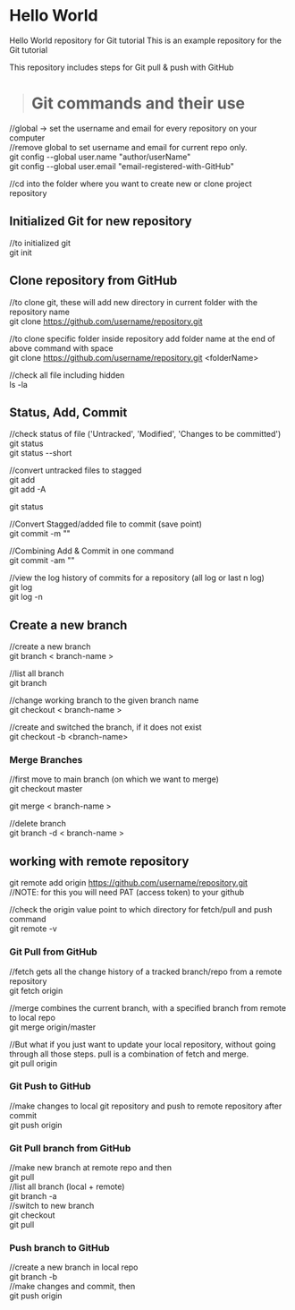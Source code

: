 # Hello World
Hello World repository for Git tutorial
This is an example repository for the Git tutorial

This repository includes steps for Git pull & push with GitHub

> # Git commands and their use
 //global -> set the username and email for every repository on your computer  
 //remove global to set username and email for current repo only.   
 git config --global user.name "author/userName"   
 git config --global user.email "email-registered-with-GitHub"  

 //cd into the folder where you want to create new or clone project repository   

 ## Initialized Git for new repository
 //to initialized git  
 git init  

 ## Clone repository from GitHub
 //to clone git, these will add new directory in current folder with the repository name  
 git clone https://github.com/username/repository.git  
  
 //to clone specific folder inside repository add folder name at the end of above command with space  
 git clone https://github.com/username/repository.git \<folderName>  
 
 
 //check all file including hidden  
 ls -la  

 ## Status, Add, Commit
 //check status of file ('Untracked', 'Modified', 'Changes to be committed')  
 git status  
 git status --short  
 
 //convert untracked files to stagged  
 git add <fileName>  
 git add -A  

 git status  

 //Convert Stagged/added file to commit (save point)  
 git commit -m "<CustomMessage>"  

 //Combining Add & Commit in one command  
 git commit -am "<customMessage>"  
 
 //view the log history of commits for a repository (all log or last n log)  
 git log  
 git log -n <number>  
 
 ## Create a new branch  
 //create a new branch  
 git branch < branch-name >  

 //list all branch  
 git branch  

 //change working branch to the given branch name  
 git checkout < branch-name >  
 
 //create and switched the branch, if it does not exist  
 git checkout -b \<branch-name\>  

### Merge Branches  
 //first move to main branch (on which we want to merge)  
 git checkout master  

 git merge < branch-name >  

 //delete branch  
 git branch -d < branch-name >  

## working with remote repository  

 git remote add origin <https://github.com/username/repository.git>  
 //NOTE: for this you will need PAT (access token) to your github  
  
 //check the origin value point to which directory for fetch/pull and push command  
 git remote -v  

### Git Pull from GitHub  
 //fetch gets all the change history of a tracked branch/repo from a remote repository  
 git fetch origin  

 //merge combines the current branch, with a specified branch from remote to local repo  
 git merge origin/master  

 //But what if you just want to update your local repository, without going through all those steps. pull is a combination of fetch and merge.  
 git pull origin  

### Git Push to GitHub  
 //make changes to local git repository and push to remote repository after commit  
 git push origin  

### Git Pull branch from GitHub  
 //make new branch at remote repo and then  
 git pull  
 //list all branch (local + remote)  
 git branch -a  
 //switch to new branch  
 git checkout <branchName>  
 git pull  

### Push branch to GitHub  
 //create a new branch in local repo  
 git branch -b <branchName>  
 //make changes and commit, then  
 git push origin <new-created-branch-name>  

